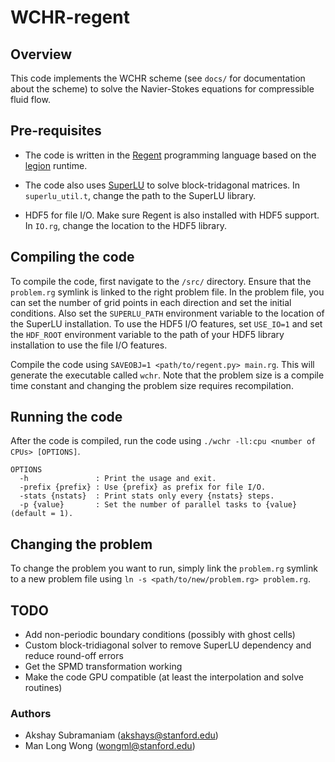 # WCHR-regent

## Overview
This code implements the WCHR scheme (see `docs/` for documentation about the scheme) to solve the Navier-Stokes equations for compressible fluid flow.

## Pre-requisites
- The code is written in the [Regent](http://regent-lang.org/ "Regent programming language") programming language based on the [legion](https://github.com/StanfordLegion/legion "Legion runtime system") runtime.

- The code also uses [SuperLU](http://crd-legacy.lbl.gov/~xiaoye/SuperLU/ "SuperLU") to solve block-tridagonal matrices. In `superlu_util.t`, change the path to the SuperLU library.

- HDF5 for file I/O. Make sure Regent is also installed with HDF5 support. In `IO.rg`, change the location to the HDF5 library.

## Compiling the code
To compile the code, first navigate to the `/src/` directory. Ensure that the `problem.rg` symlink is linked to the right problem file. In the problem file, you can set the number of grid points in each direction and set the initial conditions. Also set the `SUPERLU_PATH` environment variable to the location of the SuperLU installation. To use the HDF5 I/O features, set `USE_IO=1` and set the `HDF_ROOT` environment variable to the path of your HDF5 library installation to use the file I/O features.

Compile the code using `SAVEOBJ=1 <path/to/regent.py> main.rg`. This will generate the executable called `wchr`. Note that the problem size is a compile time constant and changing the problem size requires recompilation.

## Running the code
After the code is compiled, run the code using `./wchr -ll:cpu <number of CPUs> [OPTIONS]`.
```
OPTIONS
  -h               : Print the usage and exit.
  -prefix {prefix} : Use {prefix} as prefix for file I/O.
  -stats {nstats}  : Print stats only every {nstats} steps.
  -p {value}       : Set the number of parallel tasks to {value} (default = 1).
```

## Changing the problem
To change the problem you want to run, simply link the `problem.rg` symlink to a new problem file using `ln -s <path/to/new/problem.rg> problem.rg`.

## TODO
- Add non-periodic boundary conditions (possibly with ghost cells)
- Custom block-tridiagonal solver to remove SuperLU dependency and reduce round-off errors
- Get the SPMD transformation working
- Make the code GPU compatible (at least the interpolation and solve routines)

### Authors
- Akshay Subramaniam (akshays@stanford.edu)
- Man Long Wong (wongml@stanford.edu)
